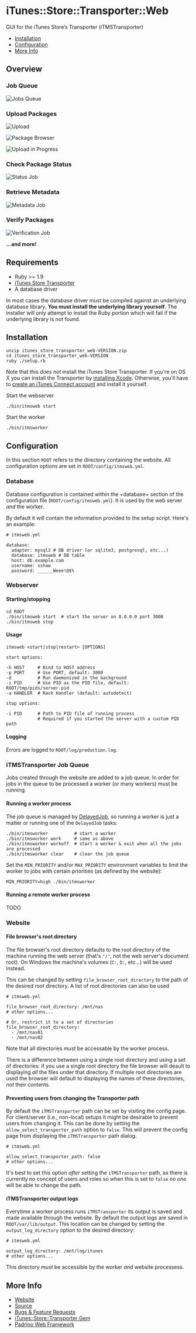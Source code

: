 # iTunes::Store::Transporter::Web

GUI for the iTunes Store’s Transporter (iTMSTransporter)

* [Installation](#Installation)
* [Configuration](#Configuration)
* [More Info](#More+Info)

## Overview

### Job Queue

![Jobs Queue](http://sshaw.github.com/itunes_store_transporter_web/images/job-queue.png)

### Upload Packages

![Upload](http://sshaw.github.io/itunes_store_transporter_web/images/upload-form.png)

![Package Browser](http://sshaw.github.com/itunes_store_transporter_web/images/browser.png)

![Upload in Progress](http://sshaw.github.com/itunes_store_transporter_web/images/upload-running.png)

### Check Package Status

![Status Job](http://sshaw.github.com/itunes_store_transporter_web/images/status-job-results.png)

### Retrieve Metadata

![Metadata Job](http://sshaw.github.com/itunes_store_transporter_web/images/lookup-job-results.png)

### Verify Packages

![Verification Job](http://sshaw.github.com/itunes_store_transporter_web/images/verify-job-results.png)

**...and more!**

## Requirements

* Ruby >= 1.9
* [iTunes Store Transporter](http://www.apple.com/itunes/sellcontent)
* A database driver

In most cases the database driver must be compiled against an underlying database library.
**You must install the underlying library yourself**. The installer will only attempt to install the
Ruby portion which will fail if the underlying library is not found.

## Installation

    unzip itunes_store_transporter_web-VERSION.zip
    cd itunes_store_transporter_web-VERSION
    ruby ./setup.rb

Note that this *does* *not* install the iTunes Store Transporter. If you're on OS X
you can install the Transporter by [installing Xcode](https://developer.apple.com/xcode/downloads).
Otherwise, you'll have to [create an iTunes Connect account](http://www.apple.com/itunes/working-itunes/sell-content/)
and install it yourself.

Start the webserver

    ./bin/itmsweb start

Start the worker

    ./bin/itmsworker

## Configuration

In this section `ROOT` refers to the directory containing the website. All configuration options are
set in `ROOT/config/itmsweb.yml`.

### Database

Database configuration is contained within the +database+ section of the configuration file (`ROOT/config/itmsweb.yml`).
It is used by the web server *and* the worker.

By default it will contain the information provided to the setup script. Here's an example:

    # itmsweb.yml

    database:
      adapter: mysql2 # DB driver (or sqlite3, postgresql, etc...)
      database: itmsweb # DB table
      host: db.example.com
      username: sshaw
      password: ______Weee!@$%

### Webserver

#### Starting/stopping

    cd ROOT
    ./bin/itmsweb start  # start the server on 0.0.0.0 port 3000
    ./bin/itmsweb stop

#### Usage

	itmsweb <start|stop|restart> [OPTIONS]

	start options:

	-h HOST     # Bind to HOST address
	-p PORT     # Use PORT, default: 3000
	-d          # Run daemonized in the background
	-i PID      # Use PID as the PID file, default: ROOT/tmp/pids/server.pid
	-a HANDLER  # Rack Handler (default: autodetect)

	stop options:

	-i PID      # Path to PID file of running process
				# Required if you started the server with a custom PID path

#### Logging

Errors are logged to `ROOT/log/production.log`.

### iTMSTransporter Job Queue

Jobs created through the website are added to a job queue. In order for jobs in the queue to be processed a
worker (or many workers) must be running.

#### Running a worker process

The job queue is managed by [DelayedJob](https://github.com/collectiveidea/delayed_job#readme), so running a worker is just a
matter or running one of the `DelayedJob` tasks:

    ./bin/itmsworker          # start a worker
    ./bin/itmsworker work     # same as above
    ./bin/itmsworker workoff  # start a worker & exit when all the jobs are processed
    ./bin/itmsworker clear    # clear the job queue

Set the `MIN_PRIORITY` and/or `MAX_PRIORITY` environment variables to limit the worker to jobs with certain
priorities (as defined by the website):

    MIN_PRIORITY=high ./bin/itmsworker

#### Running a remote worker process

TODO

### Website

#### File browser's root directory

The file browser's root directory defaults to the root directory of the machine running the web
server (that's `"/"`, not the web server's document root). On Windows the machine's volumes (`C:`, `D:`, etc...) will be
used instead.

This can be changed by setting `file_browser_root_directory` to the path of the desired root directory.
A list of root directories can also be used

    # itmsweb.yml

    file_browser_root_directory: /mnt/nas
    # other options...

    # Or, restrict it to a set of directories
    file_browser_root_directory:
      - /mnt/nas01
      - /mnt/nas02

Note that all directories *must* be accessable by the worker process.

There is a difference between using a single root directory and using a set of directories: if you use a single root directory
the file browser will deault to displaying *all* the files under that directory.
If multiple root directories are used the browser will default to displaying the names
of these directories, *not* their contents.

#### Preventing users from changing the Transporter path

By default the `iTMSTransporter` path can be set by visiting the config page. For client/server (i.e., non-local)
setups it might be desirable to prevent users from changing it. This can be done by setting the `allow_select_transporter_path`
option to `false`. This will prevent the config page from displaying the `iTMSTransporter` path dialog.

    # itmsweb.yml

    allow_select_transporter_path: false
    # other options...

It's best to set this option *after* setting the `iTMSTransporter` path, as there is currently
no concept of users and roles so when this is set to `false` *no* *one* will be able to change the path.

#### iTMSTransporter output logs

Everytime a worker process runs `iTMSTransporter` its output is saved and made available through the website.
By default the output logs are saved in `ROOT/var/lib/output`. This location can be changed by setting the `output_log_directory`
option to the desired directory:

    # itmsweb.yml

    output_log_directory: /mnt/log/itunes
    # other options...

This directory *must* be accessible by the worker *and* website processess.

## More Info

* [Website](http://transportergui.com)
* [Source](http://github.com/sshaw/itunes_store_transporter_web)
* [Bugs & Feature Requests](http://github.com/sshaw/itunes_store_transporter_web/issues)
* [iTunes::Store::Transporter Gem](http://github.com/sshaw/itunes_store_transporter)
* [Padrino Web Framework](http://padrinorb.com)
